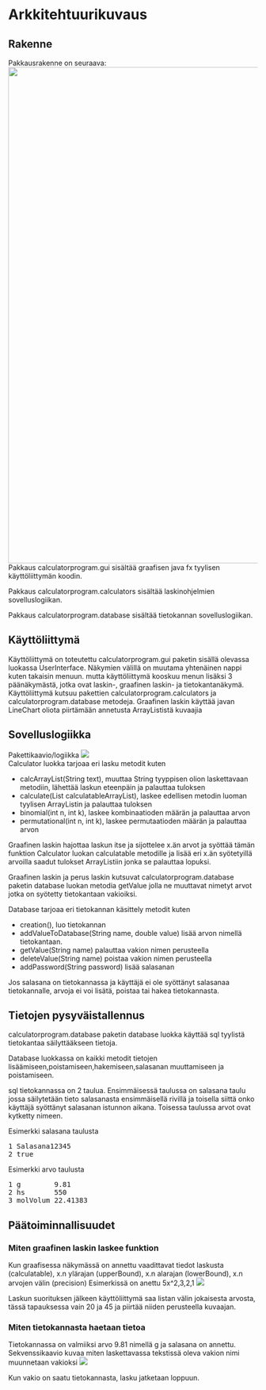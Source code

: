 
# Arkkitehtuurikuvaus
## Rakenne
Pakkausrakenne on seuraava:
<img src="https://user-images.githubusercontent.com/62024790/79998265-286de000-84c3-11ea-8ddc-70dda3ba12e6.png" width="1000"> <br>
Pakkaus calculatorprogram.gui sisältää graafisen java fx tyylisen käyttöliittymän koodin. 

Pakkaus calculatorprogram.calculators sisältää laskinohjelmien sovelluslogiikan.

Pakkaus calculatorprogram.database sisältää tietokannan sovelluslogiikan.

## Käyttöliittymä
Käyttöliittymä on toteutettu calculatorprogram.gui paketin sisällä olevassa luokassa UserInterface. Näkymien välillä on muutama yhtenäinen nappi kuten takaisin menuun. mutta käyttöliittymä kooskuu menun lisäksi 3 päänäkymästä, jotka ovat laskin-, graafinen laskin- ja tietokantanäkymä. Käyttöliittymä kutsuu pakettien calculatorprogram.calculators ja calculatorprogram.database metodeja. Graafinen laskin käyttää javan LineChart oliota piirtämään annetusta ArrayLististä kuvaajia 

## Sovelluslogiikka
Pakettikaavio/logiikka
<img src="https://user-images.githubusercontent.com/62024790/80004920-974f3700-84cb-11ea-8cea-7003031f9c2d.png"> <br>
Calculator luokka tarjoaa eri lasku metodit kuten 
- calcArrayList(String text),  muuttaa String tyyppisen olion laskettavaan metodiin, lähettää laskun eteenpäin ja palauttaa tuloksen
- calculate(List<String> calculatableArrayList), laskee edellisen metodin luoman tyylisen ArrayListin ja palauttaa tuloksen  
- binomial(int n, int k),  laskee kombinaatioden määrän ja palauttaa arvon
- permutational(int n, int k),  laskee permutaatioden määrän ja palauttaa arvon
  
Graafinen laskin hajottaa laskun itse ja sijottelee x.än arvot ja syöttää tämän funktion Calculator luokan calculatable metodille ja lisää eri x.än syötetyillä arvoilla saadut tulokset ArrayListiin jonka se palauttaa lopuksi. 

Graafinen laskin ja perus laskin kutsuvat calculatorprogram.database paketin database luokan metodia getValue jolla ne muuttavat nimetyt arvot jotka on syötetty tietokantaan vakioiksi.

Database tarjoaa eri tietokannan käsittely metodit kuten
- creation(), luo tietokannan
- addValueToDatabase(String name, double value) lisää arvon nimellä tietokantaan.
- getValue(String name) palauttaa vakion nimen perusteella
- deleteValue(String name) poistaa vakion nimen perusteella
- addPassword(String password) lisää salasanan

Jos salasana on tietokannassa ja käyttäjä ei ole syöttänyt salasanaa tietokannalle, arvoja ei voi lisätä, poistaa tai hakea tietokannasta.
## Tietojen pysyväistallennus
calculatorprogram.database paketin database luokka käyttää sql tyylistä tietokantaa säilyttääkseen tietoja.

Database luokkassa on kaikki metodit tietojen lisäämiseen,poistamiseen,hakemiseen,salasanan muuttamiseen ja poistamiseen.

sql tietokannassa on 2 taulua. Ensimmäisessä taulussa on salasana taulu jossa säilytetään tieto salasanasta ensimmäisellä rivillä ja toisella siittä onko käyttäjä syöttänyt salasanan istunnon aikana. Toisessa taulussa arvot ovat kytketty nimeen.

Esimerkki salasana taulusta
<pre>
1 Salasana12345   
2 true
</pre>
Esimerkki arvo taulusta
<pre>
1 g        9.81
2 hs       550
3 molVolum 22.41383
</pre>

## Päätoiminnallisuudet
### Miten graafinen laskin laskee funktion
Kun graafisessa näkymässä on annettu vaadittavat tiedot laskusta (calculatable), x.n ylärajan (upperBound), x.n alarajan (lowerBound), x.n arvojen välin (precision) Esimerkissä on anettu 5x^2,3,2,1
<img src="https://user-images.githubusercontent.com/62024790/80003742-1e9bab00-84ca-11ea-9eb2-f3ec748f95ae.png">

Laskun suorituksen jälkeen käyttöliittymä saa listan välin jokaisesta arvosta, tässä tapauksessa vain 20 ja 45 ja piirtää niiden perusteella kuvaajan.
### Miten tietokannasta haetaan tietoa
Tietokannassa on valmiiksi arvo 9.81 nimellä g ja salasana on annettu. Sekvenssikaavio kuvaa miten laskettavassa tekstissä oleva vakion nimi muunnetaan vakioksi
<img src="https://user-images.githubusercontent.com/62024790/79998131-f6f51480-84c2-11ea-8e9b-9732e7f8a9d0.png">

Kun vakio on saatu tietokannasta, lasku jatketaan loppuun.

